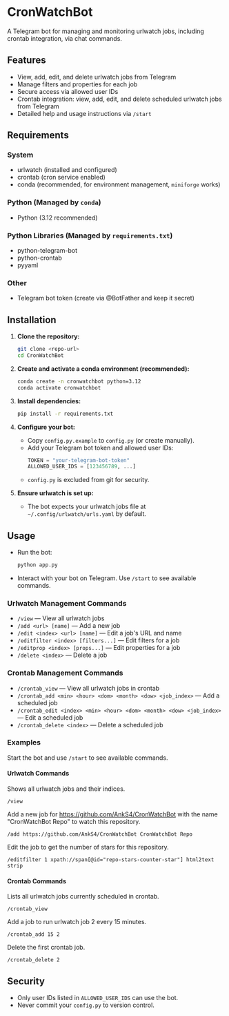 # CronWatchBot

A Telegram bot for managing and monitoring urlwatch jobs, including crontab integration, via chat commands.

## Features
- View, add, edit, and delete urlwatch jobs from Telegram
- Manage filters and properties for each job
- Secure access via allowed user IDs
- Crontab integration: view, add, edit, and delete scheduled urlwatch jobs from Telegram
- Detailed help and usage instructions via `/start`

## Requirements

### System
- urlwatch (installed and configured)
- crontab (cron service enabled)
- conda (recommended, for environment management, `miniforge` works)

### Python (Managed by `conda`)
- Python (3.12 recommended)

### Python Libraries (Managed by `requirements.txt`)
- python-telegram-bot
- python-crontab
- pyyaml

### Other
- Telegram bot token (create via @BotFather and keep it secret)

## Installation
1. **Clone the repository:**
    ```bash
    git clone <repo-url>
    cd CronWatchBot
    ```
2. **Create and activate a conda environment (recommended):**
    ```bash
    conda create -n cronwatchbot python=3.12
    conda activate cronwatchbot
    ```
3. **Install dependencies:**
    ```bash
    pip install -r requirements.txt
    ```
4. **Configure your bot:**
    - Copy `config.py.example` to `config.py` (or create manually).
    - Add your Telegram bot token and allowed user IDs:
      ```python
      TOKEN = "your-telegram-bot-token"
      ALLOWED_USER_IDS = [123456789, ...]
      ```
    - `config.py` is excluded from git for security.

4. **Ensure urlwatch is set up:**
    - The bot expects your urlwatch jobs file at `~/.config/urlwatch/urls.yaml` by default.

## Usage
- Run the bot:
    ```bash
    python app.py
    ```
- Interact with your bot on Telegram. Use `/start` to see available commands.

### Urlwatch Management Commands
- `/view` — View all urlwatch jobs
- `/add <url> [name]` — Add a new job
- `/edit <index> <url> [name]` — Edit a job's URL and name
- `/editfilter <index> [filters...]` — Edit filters for a job
- `/editprop <index> [props...]` — Edit properties for a job
- `/delete <index>` — Delete a job

### Crontab Management Commands
- `/crontab_view` — View all urlwatch jobs in crontab
- `/crontab_add <min> <hour> <dom> <month> <dow> <job_index>` — Add a scheduled job
- `/crontab_edit <index> <min> <hour> <dom> <month> <dow> <job_index>` — Edit a scheduled job
- `/crontab_delete <index>` — Delete a scheduled job

### Examples

Start the bot and use `/start` to see available commands.

#### Urlwatch Commands

Shows all urlwatch jobs and their indices.

```
/view
```

Add a new job for https://github.com/AnkS4/CronWatchBot with the name "CronWatchBot Repo" to watch this repository.
```
/add https://github.com/AnkS4/CronWatchBot CronWatchBot Repo
```

Edit the job to get the number of stars for this repository.
```
/editfilter 1 xpath://span[@id="repo-stars-counter-star"] html2text strip
```

#### Crontab Commands
Lists all urlwatch jobs currently scheduled in crontab.
```
/crontab_view
```

Add a job to run urlwatch job 2 every 15 minutes.
```
/crontab_add 15 2
```

Delete the first crontab job.
```
/crontab_delete 2
```

## Security
- Only user IDs listed in `ALLOWED_USER_IDS` can use the bot.
- Never commit your `config.py` to version control.
